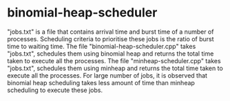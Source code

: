 # binomial-heap-scheduler
"jobs.txt" is a file that contains arrival time and burst time of a number of processes.
Scheduling criteria to prioritise these jobs is the ratio of burst time to waiting time.
The file "binomial-heap-scheduler.cpp" takes "jobs.txt", schedules them using binomial heap and returns the total time taken to execute all the processes.
The file "minheap-scheduler.cpp" takes "jobs.txt", schedules them using minheap and returns the total time taken to execute all the processes. 
For large number of jobs, it is observed that binomial heap scheduling takes less amount of time than minheap scheduling to execute these jobs.
